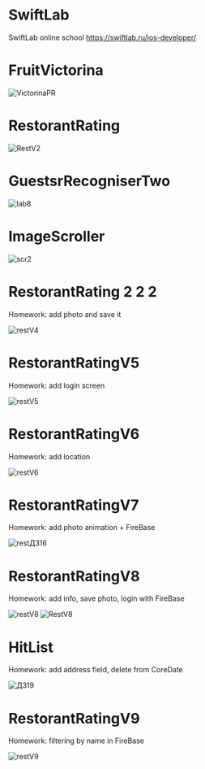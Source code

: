 # SwiftLab
SwiftLab online school https://swiftlab.ru/ios-developer/

# FruitVictorina

![VictorinaPR](https://user-images.githubusercontent.com/30910230/60824628-98b8a880-a1b2-11e9-8642-512d06c65edf.gif)



# RestorantRating

![RestV2](https://user-images.githubusercontent.com/30910230/60824589-86d70580-a1b2-11e9-895b-d9d7ac736f86.gif)

# GuestsrRecogniserTwo

![lab8](https://user-images.githubusercontent.com/30910230/61118673-dca4f980-a4a1-11e9-955f-313ee05654eb.gif)

# ImageScroller 

![scr2](https://user-images.githubusercontent.com/30910230/61274684-f3569380-a7b4-11e9-89b8-fbcf93bb71a8.gif)

# RestorantRating 2 2 2
Homework: add photo and save it

![restV4](https://user-images.githubusercontent.com/30910230/61546176-b22edf80-aa51-11e9-9f1c-90ff123828c8.gif)

# RestorantRatingV5
Homework: add login screen 

![restV5](https://user-images.githubusercontent.com/30910230/61772478-16a7c100-adfb-11e9-8d59-6b8bac9e1e76.gif)

# RestorantRatingV6
Homework: add location

![restV6](https://user-images.githubusercontent.com/30910230/63039438-f33cd700-becb-11e9-9d67-e6530cc2ebab.gif)

# RestorantRatingV7

Homework: add photo animation + FireBase

![restДЗ16](https://user-images.githubusercontent.com/30910230/63039833-d6ed6a00-becc-11e9-9142-aa5b2bc7f723.gif)

# RestorantRatingV8

Homework: add info, save photo, login with FireBase

![restV8](https://user-images.githubusercontent.com/30910230/63040233-b376ef00-becd-11e9-910b-f7b16f1b6f68.gif)
![RestV8](https://user-images.githubusercontent.com/30910230/63040246-b8d43980-becd-11e9-9f3e-b6ef90b2df64.gif)

# HitList

Homework: add address field, delete from CoreDate

![ДЗ19](https://user-images.githubusercontent.com/30910230/63078471-43f01680-bf44-11e9-9c3e-5e4f96e83c69.gif)

# RestorantRatingV9

Homework: filtering by name in FireBase

![restV9](https://user-images.githubusercontent.com/30910230/63078747-32f3d500-bf45-11e9-9b61-35633efbb9b7.gif)


